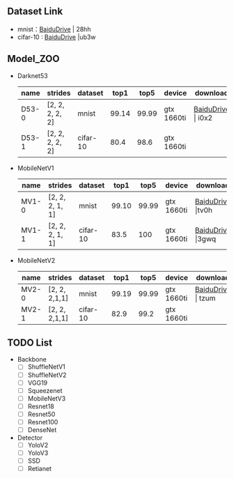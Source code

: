 

## Dataset Link

- mnist：[BaiduDrive](https://pan.baidu.com/s/1P6--cS_Nq9ZP7nUAxhM7Ow ) | 28hh
- cifar-10 : [BaiduDrive](https://pan.baidu.com/s/1tWauIgMRn1yP20qcEXtXrw ) |ub3w



##  Model_ZOO

- Darknet53

  | name  | strides         | dataset  | top1  | top5  | device     | download                                                     |
  | ----- | --------------- | -------- | ----- | ----- | ---------- | ------------------------------------------------------------ |
  | D53-0 | [2, 2, 2, 2, 2] | mnist    | 99.14 | 99.99 | gtx 1660ti | [BaiduDrive](https://pan.baidu.com/s/12E6K766X9Wr-G5PsRjsR6g) \| i0x2 |
  | D53-1 | [2, 2, 2, 2, 2] | cifar-10 | 80.4  | 98.6  | gtx 1660ti |                                                              |

- MobileNetV1

  | name  | strides         | dataset  | top1  | top5  | device     | download                                                     |
  | ----- | --------------- | -------- | ----- | ----- | ---------- | ------------------------------------------------------------ |
  | MV1-0 | [2, 2, 2, 1, 1] | mnist    | 99.10 | 99.99 | gtx 1660ti | [BaiduDrive](https://pan.baidu.com/s/1UJ_6NTV9usi0lP5lveXfhQ) \|tv0h |
  | MV1-1 | [2, 2, 2, 1, 1] | cifar-10 | 83.5  | 100   | gtx 1660ti | [BaiduDrive](https://pan.baidu.com/s/1EBZuHsj-_NO95xLr4NRCkQ) \|3gwq |

- MobileNetV2

  | name  | strides       | dataset  | top1  | top5  | device     | download                                                     |
  | ----- | ------------- | -------- | ----- | ----- | ---------- | ------------------------------------------------------------ |
  | MV2-0 | [2, 2, 2,1,1] | mnist    | 99.19 | 99.99 | gtx 1660ti | [BaiduDrive](https://pan.baidu.com/s/1eq7zPEy61uyMBxBBgmM-ww) \| tzum |
  | MV2-1 | [2, 2, 2,1,1] | cifar-10 | 82.9  | 99.2  | gtx 1660ti |                                                              |



## TODO List

- Backbone
  - [ ] ShuffleNetV1
  - [ ] ShuffleNetV2
  - [ ] VGG19
  - [ ] Squeezenet
  - [ ] MobileNetV3
  - [ ] Resnet18
  - [ ] Resnet50
  - [ ] Resnet100
  - [ ] DenseNet

- Detector 
  - [ ] YoloV2
  - [ ] YoloV3
  - [ ] SSD
  - [ ] Retianet
